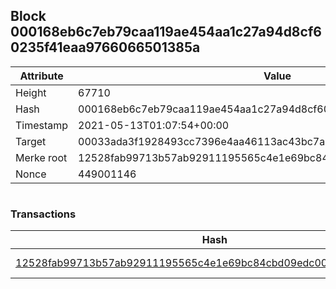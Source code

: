 ## Block 000168eb6c7eb79caa119ae454aa1c27a94d8cf60235f41eaa9766066501385a

Attribute | Value
--- | ---
Height | 67710
Hash | 000168eb6c7eb79caa119ae454aa1c27a94d8cf60235f41eaa9766066501385a
Timestamp | 2021-05-13T01:07:54+00:00
Target | 00033ada3f1928493cc7396e4aa46113ac43bc7ac52aab5d08e3934913716f64
Merke root | 12528fab99713b57ab92911195565c4e1e69bc84cbd09edc008f725913eb783d
Nonce | 449001146

```

```

### Transactions

Hash | Amount
--- | ---
[12528fab99713b57ab92911195565c4e1e69bc84cbd09edc008f725913eb783d](12528fab99713b57ab92911195565c4e1e69bc84cbd09edc008f725913eb783d.md) | 10.00000000 SKEPTI 
